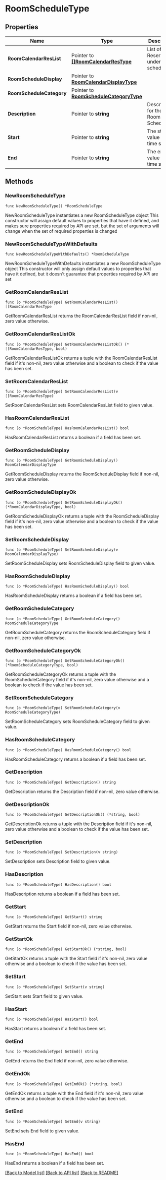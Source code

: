 # RoomScheduleType

## Properties

Name | Type | Description | Notes
------------ | ------------- | ------------- | -------------
**RoomCalendarResList** | Pointer to [**[]RoomCalendarResType**](RoomCalendarResType.md) | List of Reservations under this schedule. | [optional] 
**RoomScheduleDisplay** | Pointer to [**RoomCalendarDisplayType**](RoomCalendarDisplayType.md) |  | [optional] 
**RoomScheduleCategory** | Pointer to [**RoomScheduleCategoryType**](RoomScheduleCategoryType.md) |  | [optional] 
**Description** | Pointer to **string** | Description for the the Room Schedule. | [optional] 
**Start** | Pointer to **string** | The starting value of the time span. | [optional] 
**End** | Pointer to **string** | The ending value of the time span. | [optional] 

## Methods

### NewRoomScheduleType

`func NewRoomScheduleType() *RoomScheduleType`

NewRoomScheduleType instantiates a new RoomScheduleType object
This constructor will assign default values to properties that have it defined,
and makes sure properties required by API are set, but the set of arguments
will change when the set of required properties is changed

### NewRoomScheduleTypeWithDefaults

`func NewRoomScheduleTypeWithDefaults() *RoomScheduleType`

NewRoomScheduleTypeWithDefaults instantiates a new RoomScheduleType object
This constructor will only assign default values to properties that have it defined,
but it doesn't guarantee that properties required by API are set

### GetRoomCalendarResList

`func (o *RoomScheduleType) GetRoomCalendarResList() []RoomCalendarResType`

GetRoomCalendarResList returns the RoomCalendarResList field if non-nil, zero value otherwise.

### GetRoomCalendarResListOk

`func (o *RoomScheduleType) GetRoomCalendarResListOk() (*[]RoomCalendarResType, bool)`

GetRoomCalendarResListOk returns a tuple with the RoomCalendarResList field if it's non-nil, zero value otherwise
and a boolean to check if the value has been set.

### SetRoomCalendarResList

`func (o *RoomScheduleType) SetRoomCalendarResList(v []RoomCalendarResType)`

SetRoomCalendarResList sets RoomCalendarResList field to given value.

### HasRoomCalendarResList

`func (o *RoomScheduleType) HasRoomCalendarResList() bool`

HasRoomCalendarResList returns a boolean if a field has been set.

### GetRoomScheduleDisplay

`func (o *RoomScheduleType) GetRoomScheduleDisplay() RoomCalendarDisplayType`

GetRoomScheduleDisplay returns the RoomScheduleDisplay field if non-nil, zero value otherwise.

### GetRoomScheduleDisplayOk

`func (o *RoomScheduleType) GetRoomScheduleDisplayOk() (*RoomCalendarDisplayType, bool)`

GetRoomScheduleDisplayOk returns a tuple with the RoomScheduleDisplay field if it's non-nil, zero value otherwise
and a boolean to check if the value has been set.

### SetRoomScheduleDisplay

`func (o *RoomScheduleType) SetRoomScheduleDisplay(v RoomCalendarDisplayType)`

SetRoomScheduleDisplay sets RoomScheduleDisplay field to given value.

### HasRoomScheduleDisplay

`func (o *RoomScheduleType) HasRoomScheduleDisplay() bool`

HasRoomScheduleDisplay returns a boolean if a field has been set.

### GetRoomScheduleCategory

`func (o *RoomScheduleType) GetRoomScheduleCategory() RoomScheduleCategoryType`

GetRoomScheduleCategory returns the RoomScheduleCategory field if non-nil, zero value otherwise.

### GetRoomScheduleCategoryOk

`func (o *RoomScheduleType) GetRoomScheduleCategoryOk() (*RoomScheduleCategoryType, bool)`

GetRoomScheduleCategoryOk returns a tuple with the RoomScheduleCategory field if it's non-nil, zero value otherwise
and a boolean to check if the value has been set.

### SetRoomScheduleCategory

`func (o *RoomScheduleType) SetRoomScheduleCategory(v RoomScheduleCategoryType)`

SetRoomScheduleCategory sets RoomScheduleCategory field to given value.

### HasRoomScheduleCategory

`func (o *RoomScheduleType) HasRoomScheduleCategory() bool`

HasRoomScheduleCategory returns a boolean if a field has been set.

### GetDescription

`func (o *RoomScheduleType) GetDescription() string`

GetDescription returns the Description field if non-nil, zero value otherwise.

### GetDescriptionOk

`func (o *RoomScheduleType) GetDescriptionOk() (*string, bool)`

GetDescriptionOk returns a tuple with the Description field if it's non-nil, zero value otherwise
and a boolean to check if the value has been set.

### SetDescription

`func (o *RoomScheduleType) SetDescription(v string)`

SetDescription sets Description field to given value.

### HasDescription

`func (o *RoomScheduleType) HasDescription() bool`

HasDescription returns a boolean if a field has been set.

### GetStart

`func (o *RoomScheduleType) GetStart() string`

GetStart returns the Start field if non-nil, zero value otherwise.

### GetStartOk

`func (o *RoomScheduleType) GetStartOk() (*string, bool)`

GetStartOk returns a tuple with the Start field if it's non-nil, zero value otherwise
and a boolean to check if the value has been set.

### SetStart

`func (o *RoomScheduleType) SetStart(v string)`

SetStart sets Start field to given value.

### HasStart

`func (o *RoomScheduleType) HasStart() bool`

HasStart returns a boolean if a field has been set.

### GetEnd

`func (o *RoomScheduleType) GetEnd() string`

GetEnd returns the End field if non-nil, zero value otherwise.

### GetEndOk

`func (o *RoomScheduleType) GetEndOk() (*string, bool)`

GetEndOk returns a tuple with the End field if it's non-nil, zero value otherwise
and a boolean to check if the value has been set.

### SetEnd

`func (o *RoomScheduleType) SetEnd(v string)`

SetEnd sets End field to given value.

### HasEnd

`func (o *RoomScheduleType) HasEnd() bool`

HasEnd returns a boolean if a field has been set.


[[Back to Model list]](../README.md#documentation-for-models) [[Back to API list]](../README.md#documentation-for-api-endpoints) [[Back to README]](../README.md)


